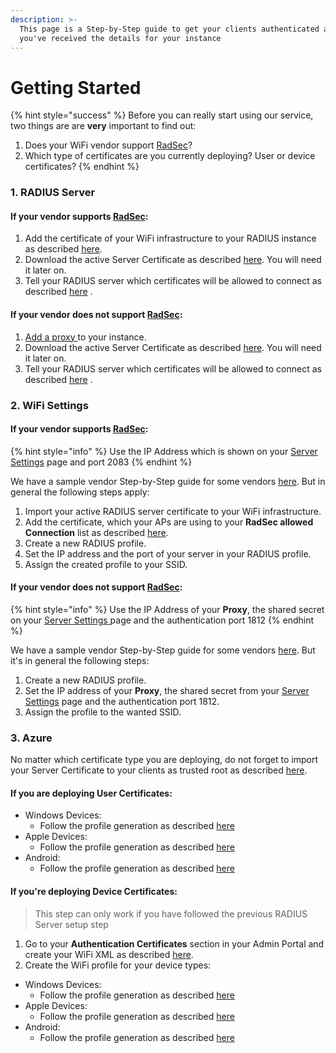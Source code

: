 ```yaml
---
description: >-
  This page is a Step-by-Step guide to get your clients authenticated after
  you've received the details for your instance
---
```


# Getting Started

{% hint style="success" %}
Before you can really start using our service, two things are are **very** important to find out:&#x20;

1. Does your WiFi vendor support [RadSec](../../details.md#what-is-radsec)?
2. Which type of certificates are you currently deploying? User or device certificates?
{% endhint %}

### 1. RADIUS Server&#x20;

#### If your vendor supports [RadSec](../../details.md#what-is-radsec):

1. Add the certificate of your WiFi infrastructure to your RADIUS instance as described [here](../../portal/settings-server.md#add).
2. Download the active Server Certificate as described [here](../../portal/settings-server.md#download). You will need it later on.
3. Tell your RADIUS server which certificates will be allowed to connect as described [here](../../portal/settings-trusted-roots/trusted-roots.md#add) .

#### If your vendor does not support [RadSec](../../details.md#what-is-radsec):

1. [Add a proxy ](../../portal/settings-proxy.md#add)to your instance.
2. Download the active Server Certificate as described [here](../../portal/settings-server.md#download). You will need it later on.
3. Tell your RADIUS server which certificates will be allowed to connect as described [here](../../portal/settings-trusted-roots/trusted-roots.md#add) .

### 2. WiFi Settings

#### If your vendor supports [RadSec](../../details.md#what-is-radsec):

{% hint style="info" %}
Use the IP Address which is shown on your [Server Settings](../../portal/settings-server.md) page and port 2083
{% endhint %}

We have a sample vendor Step-by-Step guide for some vendors [here](../access-point-setup/radsec-available/). But in general the following steps apply:

1. Import your active RADIUS server certificate to your WiFi infrastructure.
2. Add the certificate, which your APs are using to your **RadSec allowed Connection** list as described [here](../../portal/settings-server.md#add).
3. Create a new RADIUS profile.
4. Set the IP address and the port of your server in your RADIUS profile.
5. Assign the created profile to your SSID.

#### If your vendor does not support [RadSec](../../details.md#what-is-radsec):

{% hint style="info" %}
Use the IP Address of your **Proxy**, the shared secret on your [Server Settings ](../../portal/settings-server.md)page and the authentication port 1812
{% endhint %}

We have a sample vendor Step-by-Step guide for some vendors [here](../access-point-setup/proxy-needed/). But it's in general the following steps:

1. Create a new RADIUS profile.
2. Set the IP address of your **Proxy**, the shared secret from your [Server Settings](../../portal/settings-server.md) page and the authentication port 1812.
3. Assign the profile to the wanted SSID.

### 3. Azure

No matter which certificate type you are deploying, do not forget to import your Server Certificate to your clients as trusted root as described [here](../../azure/trusted-root.md#to-add-a-trusted-root-profile-for-your-clients).

#### If you are deploying User Certificates:

* Windows Devices:&#x20;
  * Follow the profile generation as described [here](../../azure/wifi-profile/windows.md#user-certificates)
* Apple Devices:
  * Follow the profile generation as described [here](../../azure/wifi-profile/apple-devices.md)
* Android:&#x20;
  * Follow the profile generation as described [here](../../azure/wifi-profile/android.md)

#### If you're deploying Device Certificates:&#x20;

> This step can only work if you have followed the previous RADIUS Server setup step

1. Go to your **Authentication Certificates** section in your Admin Portal and create your WiFi XML as described [here](../../portal/settings-trusted-roots/xml.md#wifi).
2. Create the WiFi profile for your device types:

* Windows Devices:&#x20;
  * Follow the profile generation as described [here](../../azure/wifi-profile/windows.md#device-certificates)
* Apple Devices:
  * Follow the profile generation as described [here](../../azure/wifi-profile/apple-devices.md)
* Android:&#x20;
  * Follow the profile generation as described [here](../../azure/wifi-profile/android.md)

###







